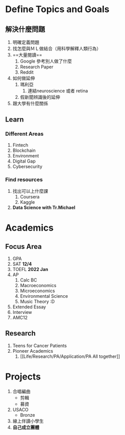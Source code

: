 # Define Topics and Goals
## 解決什麼問題
1. 明確定義問題
2. 找怎麼與ＭＬ做結合（用科學解釋人類行為）
3. ==大量閱讀==
	1. Google 參考別人做了什麼
	2. Research Paper
	3. Reddit
4. 如何做延伸
	1. 瑪利亞
		1. 連結neuroscience 或者 retina
	2. 假新聞辨識後的延伸
5. 跟大學有什麼關係

## Learn
### Different Areas
1. Fintech
2. Blockchain
3. Environment
4. Digital Gap
5. Cybersecurity
### Find resources
1. 找出可以上什麼課
	1. Coursera
	2. Kaggle
2. **Data Science with Tr.Michael**

# Academics
## Focus Area
1. GPA
2. SAT **12/4**
3. TOEFL **2022 Jan**
4. AP
	1. Calc BC
	2. Macroeconomics
	3. Microeconomics
	4. Environmental Science
	5. Music Theory :D
5. Extended Essay
6. Interview
7. AMC12

## Research
1. Teens for Cancer Patients
2. Pioneer Academics
	1. [[Life/Research/PA/Application/PA All together]]

# Projects
1. 合唱編曲
	- 剪輯
	- 募資
2. USACO
	- Bronze
3. 線上伴讀小學生
4. **自己成立團體**
